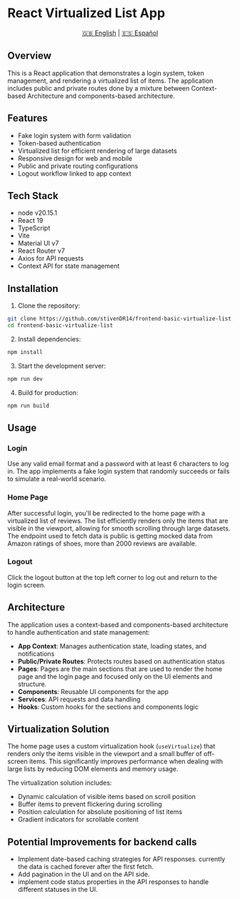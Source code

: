 # React Virtualized List App

<div align="center">
  <a href="#english" id="en-btn">🇬🇧 English</a> |
  <a href="#spanish" id="es-btn">🇪🇸 Español</a>
</div>

<div id="english">

## Overview

This is a React application that demonstrates a login system, token management, and rendering a virtualized list of items. The application includes public and private routes done by a mixture between Context-based Architecture and components-based architecture.

## Features

- Fake login system with form validation
- Token-based authentication
- Virtualized list for efficient rendering of large datasets
- Responsive design for web and mobile
- Public and private routing configurations
- Logout workflow linked to app context

## Tech Stack

- node v20.15.1
- React 19
- TypeScript
- Vite
- Material UI v7
- React Router v7
- Axios for API requests
- Context API for state management

## Installation

1. Clone the repository:

```bash
git clone https://github.com/stivenDR14/frontend-basic-virtualize-list.git
cd frontend-basic-virtualize-list
```

2. Install dependencies:

```bash
npm install
```

3. Start the development server:

```bash
npm run dev
```

4. Build for production:

```bash
npm run build
```

## Usage

### Login

Use any valid email format and a password with at least 6 characters to log in. The app implements a fake login system that randomly succeeds or fails to simulate a real-world scenario.

### Home Page

After successful login, you'll be redirected to the home page with a virtualized list of reviews. The list efficiently renders only the items that are visible in the viewport, allowing for smooth scrolling through large datasets.
The endpoint used to fetch data is public is getting mocked data from Amazon ratings of shoes, more than 2000 reviews are available.

### Logout

Click the logout button at the top left corner to log out and return to the login screen.

## Architecture

The application uses a context-based and components-based architecture to handle authentication and state management:

- **App Context**: Manages authentication state, loading states, and notifications
- **Public/Private Routes**: Protects routes based on authentication status
- **Pages**: Pages are the main sections that are used to render the home page and the login page and focused only on the UI elements and structure.
- **Components**: Reusable UI components for the app
- **Services**: API requests and data handling
- **Hooks**: Custom hooks for the sections and components logic

## Virtualization Solution

The home page uses a custom virtualization hook (`useVirtualize`) that renders only the items visible in the viewport and a small buffer of off-screen items. This significantly improves performance when dealing with large lists by reducing DOM elements and memory usage.

The virtualization solution includes:

- Dynamic calculation of visible items based on scroll position
- Buffer items to prevent flickering during scrolling
- Position calculation for absolute positioning of list items
- Gradient indicators for scrollable content

## Potential Improvements for backend calls

- Implement date-based caching strategies for API responses. currently the data is cached forever after the first fetch.
- Add pagination in the UI and on the API side.
- implement code status properties in the API responses to handle different statuses in the UI.

</div>

<div id="spanish" style="display:none">

## Descripción General

Esta es una aplicación React que demuestra un sistema de inicio de sesión, gestión de tokens y renderización de una lista virtualizada de elementos. La aplicación incluye rutas públicas y privadas configuradas con una mezcla entre arquitectura basada en contextos y arquitectura basada en componentes.

## Características

- Sistema de inicio de sesión simulado con validación de formularios
- Autenticación basada en tokens
- Lista virtualizada para renderizar eficientemente grandes conjuntos de datos
- Diseño responsivo para web y móvil
- Configuraciones de enrutamiento público y privado
- Flujo de cierre de sesión vinculado al contexto de la aplicación

## Tecnologías Utilizadas

- node v20.15.1
- React 19
- TypeScript
- Vite
- Material UI v7
- React Router v7
- Axios para peticiones API
- Context API para gestión de estado

## Instalación

1. Clonar el repositorio:

```bash
git clone https://github.com/stivenDR14/frontend-basic-virtualize-list.git
cd frontend-basic-virtualize-list
```

2. Instalar dependencias:

```bash
npm install
```

3. Iniciar el servidor de desarrollo:

```bash
npm run dev
```

4. Compilar para producción:

```bash
npm run build
```

## Uso

### Inicio de Sesión

Utiliza cualquier formato de correo electrónico válido y una contraseña de al menos 6 caracteres para iniciar sesión. La aplicación implementa un sistema de inicio de sesión simulado que aleatoriamente tiene éxito o falla para simular un escenario real.

### Página Principal

Después de un inicio de sesión exitoso, serás redirigido a la página principal con una lista virtualizada de reseñas. La lista renderiza eficientemente solo los elementos que son visibles en la ventana, permitiendo un desplazamiento suave a través de grandes conjuntos de datos.

### Cierre de Sesión

Haz clic en el botón de cierre de sesión en la esquina superior izquierda para cerrar sesión y volver a la pantalla de inicio de sesión.

## Arquitectura

La aplicación utiliza una arquitectura basada en contextos y componentes para manejar la autenticación y la gestión del estado:

- **Contexto de App**: Gestiona el estado de autenticación, estados de carga y notificaciones
- **Rutas Públicas/Privadas**: Protege las rutas basadas en el estado de autenticación
- **Páginas**: Las páginas son las secciones principales que se utilizan para renderizar la página de inicio y la página de acceso y están enfocadas solo en los elementos de la interfaz de usuario y la estructura.
- **Componentes**: Componentes reutilizables para la aplicación
- **Servicios**: Peticiones API y manejo de datos
- **Hooks**: Hooks personalizados para la lógica de secciones y componentes.

## Solución de Virtualización

La página principal utiliza un hook de virtualización personalizado (`useVirtualize`) que renderiza solo los elementos visibles en la ventana y una pequeña cantdad de elementos fuera de pantalla. Esto mejora significativamente el rendimiento al manejar listas grandes reduciendo los elementos DOM y el uso de memoria.

La solución de virtualización incluye:

- Cálculo dinámico de elementos visibles basado en la posición de desplazamiento
- Elementos de búfer para prevenir parpadeos durante el desplazamiento
- Cálculo de posición para el posicionamiento absoluto de los elementos de la lista
- Indicadores de gradiente para contenido desplazable

## Mejoras Potenciales para llamadas a backend

- Implementar estrategias de caché para respuestas de API.
- Agregar paginación en la UI y en el backend.
- Implementar propiedades de código en las respuestas de API para manejar diferentes estados en la UI.

</div>

<script>
document.addEventListener('DOMContentLoaded', function() {
  const englishSection = document.getElementById('english');
  const spanishSection = document.getElementById('spanish');
  const enBtn = document.getElementById('en-btn');
  const esBtn = document.getElementById('es-btn');
  
  enBtn.addEventListener('click', function(e) {
    e.preventDefault();
    englishSection.style.display = 'block';
    spanishSection.style.display = 'none';
  });
  
  esBtn.addEventListener('click', function(e) {
    e.preventDefault();
    englishSection.style.display = 'none';
    spanishSection.style.display = 'block';
  });
});
</script>
